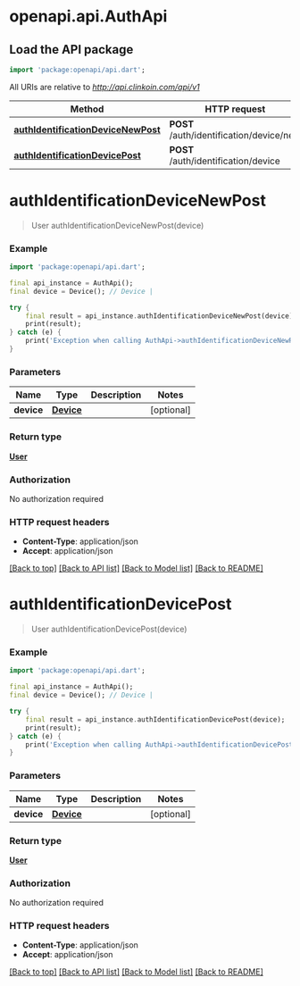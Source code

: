 # openapi.api.AuthApi

## Load the API package
```dart
import 'package:openapi/api.dart';
```

All URIs are relative to *http://api.clinkoin.com/api/v1*

Method | HTTP request | Description
------------- | ------------- | -------------
[**authIdentificationDeviceNewPost**](AuthApi.md#authidentificationdevicenewpost) | **POST** /auth/identification/device/new | 
[**authIdentificationDevicePost**](AuthApi.md#authidentificationdevicepost) | **POST** /auth/identification/device | 


# **authIdentificationDeviceNewPost**
> User authIdentificationDeviceNewPost(device)



### Example 
```dart
import 'package:openapi/api.dart';

final api_instance = AuthApi();
final device = Device(); // Device | 

try { 
    final result = api_instance.authIdentificationDeviceNewPost(device);
    print(result);
} catch (e) {
    print('Exception when calling AuthApi->authIdentificationDeviceNewPost: $e\n');
}
```

### Parameters

Name | Type | Description  | Notes
------------- | ------------- | ------------- | -------------
 **device** | [**Device**](Device.md)|  | [optional] 

### Return type

[**User**](User.md)

### Authorization

No authorization required

### HTTP request headers

 - **Content-Type**: application/json
 - **Accept**: application/json

[[Back to top]](#) [[Back to API list]](../README.md#documentation-for-api-endpoints) [[Back to Model list]](../README.md#documentation-for-models) [[Back to README]](../README.md)

# **authIdentificationDevicePost**
> User authIdentificationDevicePost(device)



### Example 
```dart
import 'package:openapi/api.dart';

final api_instance = AuthApi();
final device = Device(); // Device | 

try { 
    final result = api_instance.authIdentificationDevicePost(device);
    print(result);
} catch (e) {
    print('Exception when calling AuthApi->authIdentificationDevicePost: $e\n');
}
```

### Parameters

Name | Type | Description  | Notes
------------- | ------------- | ------------- | -------------
 **device** | [**Device**](Device.md)|  | [optional] 

### Return type

[**User**](User.md)

### Authorization

No authorization required

### HTTP request headers

 - **Content-Type**: application/json
 - **Accept**: application/json

[[Back to top]](#) [[Back to API list]](../README.md#documentation-for-api-endpoints) [[Back to Model list]](../README.md#documentation-for-models) [[Back to README]](../README.md)

